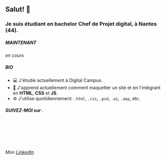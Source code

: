 ## Salut! 👋

### Je suis étudiant en bachelor Chef de Projet digital, à Nantes (44).

##### MAINTENANT

*en cours*

##### BIO
* 💻 J'étudie actuellement à Digital Campus.
* 🌱 J'apprend actuellement comment maquetter un site et en l'intégrant en **HTML**, **CSS** et **JS**.
* ⚙️ J'utilise quotidiennement: `.html`, `.css`, `.psd`, `.ai`, `.aep`, etc.


##### SUIVEZ-MOI sur <img position="absolute" width="2.5%" src="https://www.flaticon.com/svg/static/icons/svg/174/174857.svg" />

###### Mon [LinkedIn](https://www.linkedin.com/in/louis-milhes/)
